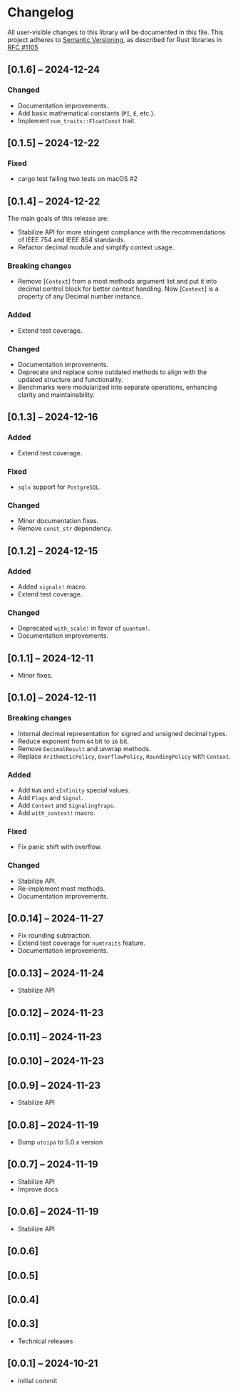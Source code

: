 # Changelog

All user-visible changes to this library will be documented in this file.
This project adheres to [Semantic Versioning](http://semver.org/), as described
for Rust libraries in [RFC #1105](https://github.com/rust-lang/rfcs/blob/master/text/1105-api-evolution.md)

## [0.1.6] – 2024-12-24

### Changed

* Documentation improvements.
* Add basic mathematical constants (`PI`, `E`, etc.).
* Implement `num_traits::FloatConst` trait.

## [0.1.5] – 2024-12-22

### Fixed

* cargo test failing two tests on macOS #2

## [0.1.4] – 2024-12-22

The main goals of this release are:

- Stabilize API for more stringent compliance with the recommendations of IEEE 754 and IEEE 854 standards.
- Refactor decimal module and simplify context usage.

### Breaking changes

* Remove [`Context`] from a most methods argument list and put it into decimal control block for better context
  handling.
  Now [`Context`] is a property of any Decimal number instance.

### Added

* Extend test coverage.

### Changed

* Documentation improvements.
* Deprecate and replace some outdated methods to align with the updated structure and functionality.
* Benchmarks were modularized into separate operations, enhancing clarity and maintainability.

## [0.1.3] – 2024-12-16

### Added

* Extend test coverage.

### Fixed

* `sqlx` support for `PostgreSQL`.

### Changed

* Minor documentation fixes.
* Remove `const_str` dependency.

## [0.1.2] – 2024-12-15

### Added

* Added `signals!` macro.
* Extend test coverage.

### Changed

* Deprecated `with_scale!` in favor of `quantum!`.
* Documentation improvements.

## [0.1.1] – 2024-12-11

* Minor fixes.

## [0.1.0] – 2024-12-11

### Breaking changes

* Internal decimal representation for signed and unsigned decimal types.
* Reduce exponent from `64` bit to `16` bit.
* Remove `DecimalResult` and unwrap methods.
* Replace `ArithmeticPolicy`, `OverflowPolicy`, `RoundingPolicy` with `Context`.

### Added

* Add `NaN` and `±Infinity` special values.
* Add `Flags` and `Signal`.
* Add `Context` and `SignalingTraps`.
* Add `with_context!` macro.

### Fixed

* Fix panic shift with overflow.

### Changed

* Stabilize API.
* Re-implement most methods.
* Documentation improvements.

## [0.0.14] – 2024-11-27

* Fix rounding subtraction.
* Extend test coverage for `numtraits` feature.
* Documentation improvements.

## [0.0.13] – 2024-11-24

* Stabilize API

## [0.0.12] – 2024-11-23

## [0.0.11] – 2024-11-23

## [0.0.10] – 2024-11-23

## [0.0.9] – 2024-11-23

* Stabilize API

## [0.0.8] – 2024-11-19

* Bump `utoipa` to 5.0.x version

## [0.0.7] – 2024-11-19

* Stabilize API
* Improve docs

## [0.0.6] – 2024-11-19

* Stabilize API

## [0.0.6]

## [0.0.5]

## [0.0.4]

## [0.0.3]

* Technical releases

## [0.0.1] – 2024-10-21

* Initial commit